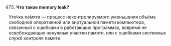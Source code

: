 475. **Что такое memory leak?**  

Уте́чка па́мяти — процесс неконтролируемого уменьшения объёма свободной оперативной или виртуальной памяти компьютера, связанный с ошибками в работающих программах, вовремя не освобождающих ненужные участки памяти, или с ошибками системных служб контроля памяти.
